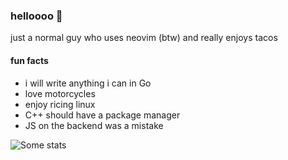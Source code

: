### helloooo 👋

just a normal guy who uses neovim (btw) and really enjoys tacos

#### fun facts
- i will write anything i can in Go
- love motorcycles
- enjoy ricing linux
- C++ should have a package manager
- JS on the backend was a mistake

![Some stats](https://github-readme-stats.vercel.app/api?username=avvo-na&show_icons=true&theme=onedark)
